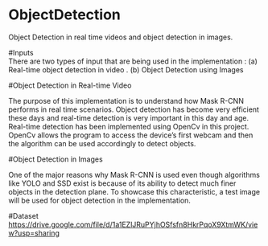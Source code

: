 # ObjectDetection
Object Detection in real time videos and object detection in images. 

#Inputs  
There are two types of input that are being used in the implementation : (a) Real-time object detection in video . (b) Object Detection using Images 

#Object Detection in Real-time Video 

The purpose of this implementation is to understand how Mask R-CNN performs in real time scenarios. Object detection has become very efficient these days and real-time detection is very important in this day and age. 
Real-time detection has been implemented using OpenCv in this project. OpenCv allows the program to access the device’s first webcam and then the algorithm can be used accordingly to detect objects.

#Object Detection in Images

One of the major reasons why Mask R-CNN  is used even though algorithms like YOLO and  SSD exist is because of its ability to detect much finer objects in the detection plane.
To showcase this characteristic, a test image will be used for object detection in the implementation.

#Dataset
https://drive.google.com/file/d/1a1EZlJRuPYjhOSfsfn8HkrPqoX9XtmWK/view?usp=sharing

